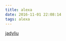 ```yaml
---
title: alexa
date: 2016-11-01 22:08:14
tags: alexa
---
```

[jadyliu](https://au.linkedin.com/in/jadyliu)